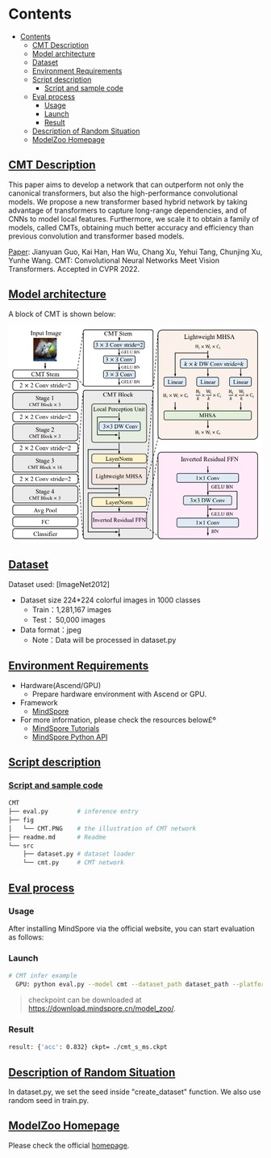 # Contents

- [Contents](#contents)
    - [CMT Description](#cmt-description)
    - [Model architecture](#model-architecture)
    - [Dataset](#dataset)
    - [Environment Requirements](#environment-requirements)
    - [Script description](#script-description)
        - [Script and sample code](#script-and-sample-code)
    - [Eval process](#eval-process)
        - [Usage](#usage)
        - [Launch](#launch)
        - [Result](#result)
    - [Description of Random Situation](#description-of-random-situation)
    - [ModelZoo Homepage](#modelzoo-homepage)

## [CMT Description](#contents)

  This paper aims to develop a network that can outperform not only the canonical transformers, but also the high-performance convolutional models. We propose a new transformer based hybrid network by taking advantage of transformers to capture long-range dependencies, and of CNNs to model local features. Furthermore, we scale it to obtain a family of models, called CMTs, obtaining much better accuracy and efficiency than previous convolution and transformer based models.

[Paper](https://arxiv.org/pdf/2107.06263.pdf): Jianyuan Guo, Kai Han, Han Wu, Chang Xu, Yehui Tang, Chunjing Xu, Yunhe Wang. CMT: Convolutional Neural Networks Meet Vision Transformers. Accepted in CVPR 2022.

## [Model architecture](#contents)

A block of CMT is shown below:

![image-20211026160438718](./fig/CMT.PNG)

## [Dataset](#contents)

Dataset used: [ImageNet2012]

- Dataset size 224*224 colorful images in 1000 classes
    - Train：1,281,167 images  
    - Test： 50,000 images
- Data format：jpeg
    - Note：Data will be processed in dataset.py

## [Environment Requirements](#contents)

- Hardware(Ascend/GPU)
    - Prepare hardware environment with Ascend or GPU.
- Framework
    - [MindSpore](https://www.mindspore.cn/install/en)
- For more information, please check the resources below£º
    - [MindSpore Tutorials](https://www.mindspore.cn/tutorials/en/master/index.html)
    - [MindSpore Python API](https://www.mindspore.cn/docs/en/master/index.html)

## [Script description](#contents)

### [Script and sample code](#contents)

```bash
CMT
├── eval.py        # inference entry
├── fig
│   └── CMT.PNG    # the illustration of CMT network
├── readme.md      # Readme
└── src
    ├── dataset.py # dataset loader
    └── cmt.py     # CMT network
```

## [Eval process](#contents)

### Usage

After installing MindSpore via the official website, you can start evaluation as follows:

### Launch

```bash
# CMT infer example
  GPU: python eval.py --model cmt --dataset_path dataset_path --platform GPU --checkpoint_path [CHECKPOINT_PATH]
```

> checkpoint can be downloaded at https://download.mindspore.cn/model_zoo/.

### Result

```bash
result: {'acc': 0.832} ckpt= ./cmt_s_ms.ckpt
```

## [Description of Random Situation](#contents)

In dataset.py, we set the seed inside "create_dataset" function. We also use random seed in train.py.

## [ModelZoo Homepage](#contents)

Please check the official [homepage](https://gitee.com/mindspore/models).